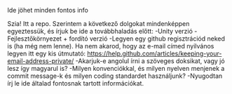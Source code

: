 Ide jöhet minden fontos info

Szia! Itt a repo.
Szerintem a következő dolgokat mindenképpen egyeztessük, és írjuk be ide a továbbhaladás előtt:
-Unity verzió
-Fejlesztőkörnyezet + fordító verzió
-Legyen egy github regisztrációd neked is (ha még nem lenne).
 Ha nem akarod, hogy az e-mail címed nyilvános legyen itt egy kis útmutató:
 https://help.github.com/articles/keeping-your-email-address-private/
-Akarjuk-e angolul írni a szöveges doksikat, vagy jó lesz így magyarul is?
-Milyen konvenciókkal, és milyen nyelven menjenek a commit message-k és milyen coding standardet használjunk?
-Nyugodtan írj le ide általad fontosnak tartott információkat.
